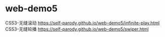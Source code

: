 # web-demo5
CSS3-无缝滚动 https://self-parody.github.io/web-demo5/infinite-play.html
CSS3-无缝轮播 https://self-parody.github.io/web-demo5/swiper.html
